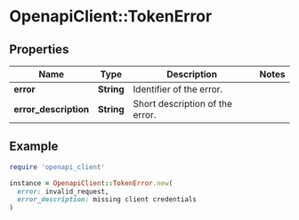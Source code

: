 # OpenapiClient::TokenError

## Properties

| Name | Type | Description | Notes |
| ---- | ---- | ----------- | ----- |
| **error** | **String** | Identifier of the error. |  |
| **error_description** | **String** | Short description of the error. |  |

## Example

```ruby
require 'openapi_client'

instance = OpenapiClient::TokenError.new(
  error: invalid_request,
  error_description: missing client credentials
)
```

